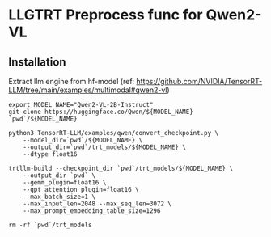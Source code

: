 # LLGTRT Preprocess func for Qwen2-VL

## Installation

Extract llm engine from hf-model
(ref: https://github.com/NVIDIA/TensorRT-LLM/tree/main/examples/multimodal#qwen2-vl)

```
export MODEL_NAME="Qwen2-VL-2B-Instruct"
git clone https://huggingface.co/Qwen/${MODEL_NAME} `pwd`/${MODEL_NAME}
```

```
python3 TensorRT-LLM/examples/qwen/convert_checkpoint.py \
    --model_dir=`pwd`/${MODEL_NAME} \
    --output_dir=`pwd`/trt_models/${MODEL_NAME} \
    --dtype float16
```

```
trtllm-build --checkpoint_dir `pwd`/trt_models/${MODEL_NAME} \
    --output_dir `pwd` \
    --gemm_plugin=float16 \
    --gpt_attention_plugin=float16 \
    --max_batch_size=1 \
    --max_input_len=2048 --max_seq_len=3072 \
    --max_prompt_embedding_table_size=1296
```

```
rm -rf `pwd`/trt_models
```